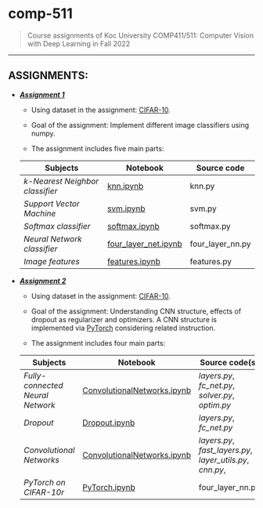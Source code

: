 # comp-511

> Course assignments of Koc University COMP411/511: Computer Vision with Deep Learning in Fall 2022
---
## ASSIGNMENTS:
- ***[Assignment 1](https://github.com/gamzekecibas/comp-511/tree/main/comp511_assignment1_EA_GK)***
  - Using dataset in the assignment: [CIFAR-10](https://www.cs.toronto.edu/~kriz/cifar.html). 
  - Goal of the assignment: Implement different image classifiers using numpy.  

  - The assignment includes five main parts:  

  **Subjects** | **Notebook** | **Source code** 
  --- | ---| ---
  *k-Nearest Neighbor classifier* | [knn.ipynb](https://github.com/gamzekecibas/comp-511/blob/main/comp511_assignment1_EA_GK/knn.ipynb) | knn.py
  *Support Vector Machine* | [svm.ipynb](https://github.com/gamzekecibas/comp-511/blob/main/comp511_assignment1_EA_GK/svm.ipynb) | svm.py
  *Softmax classifier* | [softmax.ipynb](https://github.com/gamzekecibas/comp-511/blob/main/comp511_assignment1_EA_GK/softmax.ipynb) | softmax.py
  *Neural Network classifier* | [four_layer_net.ipynb](https://github.com/gamzekecibas/comp-511/blob/main/comp511_assignment1_EA_GK/four_layer_net.ipynb)  | four_layer_nn.py
  *Image features* | [features.ipynb](https://github.com/gamzekecibas/comp-511/blob/main/comp511_assignment1_EA_GK/features.ipynb) | features.py


- ***[Assignment 2](https://github.com/gamzekecibas/comp-511/tree/main/comp511_assignment2_EA_GK)***
  - Using dataset in the assignment: [CIFAR-10](https://www.cs.toronto.edu/~kriz/cifar.html). 
  - Goal of the assignment: Understanding CNN structure, effects of dropout as regularizer and optimizers. A CNN structure is implemented via [PyTorch](https://pytorch.org/docs/stable/index.html) considering related instruction.

  - The assignment includes four main parts:  

  **Subjects** | **Notebook** | **Source code(s)** 
  --- | ---| ---
  *Fully-connected Neural Network* | [ConvolutionalNetworks.ipynb](https://github.com/gamzekecibas/comp-511/blob/main/comp511_assignment2_EA_GK/FullyConnectedNets.ipynb) | *layers.py*, *fc_net.py*, *solver.py*, *optim.py*
  *Dropout* | [Dropout.ipynb](https://github.com/gamzekecibas/comp-511/blob/main/comp511_assignment2_EA_GK/Dropout.ipynb) | *layers.py*, *fc_net.py*
  *Convolutional Networks* | [ConvolutionalNetworks.ipynb](https://github.com/gamzekecibas/comp-511/blob/main/comp511_assignment2_EA_GK/ConvolutionalNetworks.ipynb) | *layers.py*, *fast_layers.py*, *layer_utils.py*, *cnn.py*, 
  *PyTorch on CIFAR-10r* | [PyTorch.ipynb](https://github.com/gamzekecibas/comp-511/blob/main/comp511_assignment1_EA_GK/four_layer_net.ipynb)  | four_layer_nn.py
